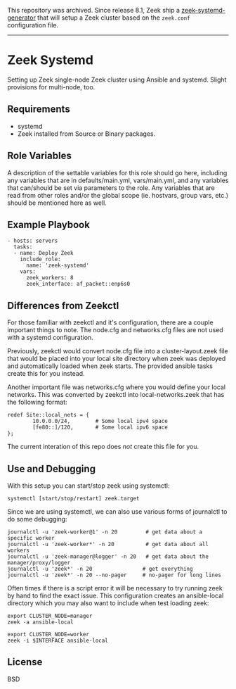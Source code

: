 This repository was archived. Since release 8.1, Zeek ship a [zeek-systemd-generator](https://github.com/zeek/zeek/tree/master/tools/systemd-generator) that will setup a Zeek cluster based on the `zeek.conf` configuration file.

---


Zeek Systemd
============

Setting up Zeek single-node Zeek cluster using Ansible and systemd. Slight provisions for multi-node, too.

Requirements
------------

* systemd
* Zeek installed from Source or Binary packages.

Role Variables
--------------

A description of the settable variables for this role should go here, including any variables that are in defaults/main.yml, vars/main.yml, and any variables that can/should be set via parameters to the role. Any variables that are read from other roles and/or the global scope (ie. hostvars, group vars, etc.) should be mentioned here as well.


Example Playbook
----------------

    - hosts: servers
      tasks:
      - name: Deploy Zeek
        include_role:
          name: 'zeek-systemd'
        vars:
          zeek_workers: 8
          zeek_interface: af_packet::enp6s0

Differences from Zeekctl
------------------------

For those familiar with zeekctl and it's configuration, there are a couple important things to note.  The node.cfg and networks.cfg files are not used with a systemd configuration.

Previously, zeekctl would convert node.cfg file into a cluster-layout.zeek file that would be placed into your local site directory when zeek was deployed and automatically loaded when zeek starts.  The provided ansible tasks create this for you instead.

Another important file was networks.cfg where you would define your local networks.  This was converted by zeekctl into local-networks.zeek that has the following format:

```
redef Site::local_nets = {
        10.0.0.0/24,        # Some local ipv4 space
        [fe80::]/120,       # Some local ipv6 space
};
```

The current interation of this repo does _not_ create this file for you.

Use and Debugging
---------

With this setup you can start/stop zeek using systemctl:

```
systemctl [start/stop/restart] zeek.target
```
Since we are using systemctl, we can also use various forms of journalctl to do some debugging:
```
journalctl -u 'zeek-worker@1' -n 20         # get data about a specific worker
journalctl -u 'zeek-worker*' -n 20          # get data about all workers
journalctl -u 'zeek-manager@logger' -n 20   # get data about the manager/proxy/logger
journalctl -u 'zeek*' -n 20                # get everything
journalctl -u 'zeek*' -n 20 --no-pager     # no-pager for long lines
```

Often times if there is a script error it will be necessary to try running zeek by hand to find the exact issue.  This configuration creates an ansible-local directory which you may also want to include when test loading zeek:

```
export CLUSTER_NODE=manager
zeek -a ansible-local

export CLUSTER_NODE=worker
zeek -i $INTERFACE ansible-local
```

License
-------

BSD
